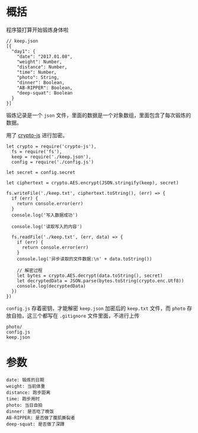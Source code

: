 # 概括

程序猿打算开始锻炼身体啦

	// keep.json
    [{
      "day1": {
        "date": "2017.01.08",
        "weight": Number,
        "distance": Number,
        "time": Number,
        "photo": String,
        "dinner": Boolean,
        "AB-RIPPER": Boolean,
        "deep-squat": Boolean
      }
    }]

锻炼记录是一个 `json` 文件，里面的数据是一个对象数组，里面包含了每次锻炼的数据。

用了 [crypto-js](https://github.com/brix/crypto-js) 进行加密。

	let crypto = require('crypto-js'),
	  fs = require('fs'),
	  keep = require('./keep.json'),
	  config = require('./config.js')
	
	let secret = config.secret
	
	let ciphertext = crypto.AES.encrypt(JSON.stringify(keep), secret)
	
	fs.writeFile('./keep.txt', ciphertext.toString(), (err) => {
	  if (err) {
	    return console.error(err)
	  }
	  console.log('写入数据成功')
	
	  console.log('读取写入的内容')
	
	  fs.readFile('./keep.txt', (err, data) => {
	    if (err) {
	      return console.error(err)
	    }
	    console.log('异步读取的文件数据:\n' + data.toString())
	
	    // 解密过程
	    let bytes = crypto.AES.decrypt(data.toString(), secret)
	    let decryptedData = JSON.parse(bytes.toString(crypto.enc.Utf8))
	    console.log(decryptedData)
	  })
	})
	
`config.js` 存着密钥，才能解密 `keep.json` 加密后的 `keep.txt` 文件，而 `photo` 存放自拍，这三个都写在 `.gitignore` 文件里面，不进行上传

	photo/
	config.js
	keep.json


# 参数

	date: 锻炼的日期
	weight: 当前体重
	distance: 跑步距离
	time: 跑步用时
	photo: 当日自拍
	dinner: 是否吃了晚饭
	AB-RIPPER: 是否做了腹肌撕裂者
	deep-squat: 是否做了深蹲
	
    
